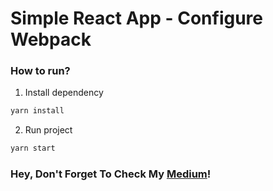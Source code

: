# Simple React App - Configure Webpack

### How to run?
1. Install dependency
```bash
yarn install
```
2. Run project
```bash
yarn start
```

### Hey, Don't Forget To Check My [Medium](https://medium.com/@byciikel)!
